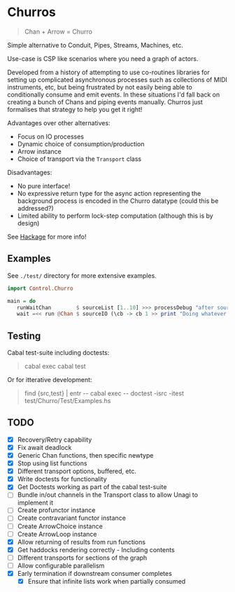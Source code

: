 # Churros

> Chan + Arrow = Churro

Simple alternative to Conduit, Pipes, Streams, Machines, etc.

Use-case is CSP like scenarios where you need a graph of actors.

Developed from a history of attempting to use co-routines libraries for setting up complicated asynchronous processes
such as collections of MIDI instruments, etc, but being frustrated by not easily being able to conditionally
consume and emit events. In these situations I'd fall back on creating a bunch of Chans and piping events manually.
Churros just formalises that strategy to help you get it right!

Advantages over other alternatives:

* Focus on IO processes
* Dynamic choice of consumption/production
* Arrow instance
* Choice of transport via the `Transport` class

Disadvantages:

* No pure interface!
* No expressive return type for the async action representing the background process is encoded in the Churro datatype (could this be addressed?)
* Limited ability to perform lock-step computation (although this is by design)

See [Hackage](https://hackage.haskell.org/package/churros-0.1.0.0/candidate) for more info!

## Examples

See `./test/` directory for more extensive examples.

```haskell
import Control.Churro

main = do
   runWaitChan        $ sourceList [1..10] >>> processDebug "after source" >>> delay 1 {- seconds -} >>> arr succ >>> sinkPrint
   wait =<< run @Chan $ sourceIO (\cb -> cb 1 >> print "Doing whatever!" >> cb 5) >>> filterC (> 3) >>> sinkIO print
```

## Testing

Cabal test-suite including doctests:

> cabal exec cabal test

Or for itterative development:

> find {src,test} | entr -- cabal exec -- doctest -isrc -itest test/Churro/Test/Examples.hs

## TODO

* [x] Recovery/Retry capability
* [x] Fix await deadlock
* [x] Generic Chan functions, then specific newtype
* [x] Stop using list functions
* [x] Different transport options, buffered, etc.
* [x] Write doctests for functionality
* [x] Get Doctests working as part of the cabal test-suite
* [ ] Bundle in/out channels in the Transport class to allow Unagi to implement it
* [ ] Create profunctor instance
* [ ] Create contravariant functor instance
* [ ] Create ArrowChoice instance
* [ ] Create ArrowLoop instance
* [x] Allow returning of results from run functions
* [x] Get haddocks rendering correctly - Including contents
* [ ] Different transports for sections of the graph
* [ ] Allow configurable parallelism
* [x] Early termination if downstream consumer completes
    - [x] Ensure that infinite lists work when partially consumed